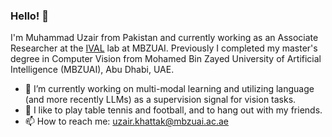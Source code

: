 ### Hello! 👋

I'm Muhammad Uzair from Pakistan and currently working as an Associate Researcher at the [IVAL](https://www.ival-mbzuai.com/) lab at MBZUAI. Previously I completed my master's degree in Computer Vision from Mohamed Bin Zayed University of Artificial Intelligence (MBZUAI), Abu Dhabi, UAE.

- 🔭 I’m currently working on multi-modal learning and utilizing language (and more recently LLMs) as a supervision signal for vision tasks.
- 🌱 I like to play table tennis and football, and to hang out with my friends.
- 📫 How to reach me: uzair.khattak@mbzuai.ac.ae
<!--
**Uzair-Khattak/Uzair-Khattak** is a ✨ _special_ ✨ repository because its `README.md` (this file) appears on your GitHub profile.

Here are some ideas to get you started:

- 🔭 I’m currently working on ...
- 🌱 I’m currently learning ...
- 👯 I’m looking to collaborate on ...
- 🤔 I’m looking for help with ...
- 💬 Ask me about ...
- 📫 How to reach me: ...
- 😄 Pronouns: ...
- ⚡ Fun fact: ...
-->
